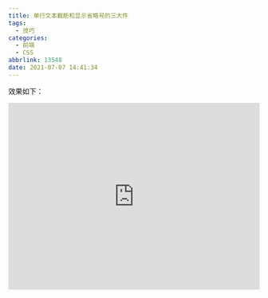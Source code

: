 ```yaml
---
title: 单行文本截断和显示省略号的三大件
tags:
  - 技巧
categories:
  - 前端
  - CSS
abbrlink: 13548
date: 2021-07-07 14:41:34
---
```


效果如下：

<!-- more -->

<iframe height="375" style="width: 100%;" scrolling="no" title="单行文本省略号" src="https://codepen.io/JingW/embed/abVBMaX?default-tab=css%2Cresult" frameborder="no" loading="lazy" allowtransparency="true" allowfullscreen="true">
  See the Pen <a href="https://codepen.io/JingW/pen/abVBMaX">
  单行文本省略号</a> by JingW (<a href="https://codepen.io/JingW">@JingW</a>)
  on <a href="https://codepen.io">CodePen</a>.
</iframe>